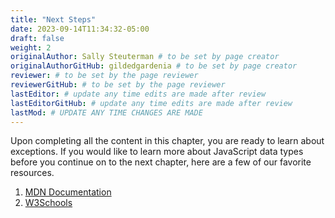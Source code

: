 ```yaml
---
title: "Next Steps"
date: 2023-09-14T11:34:32-05:00
draft: false
weight: 2
originalAuthor: Sally Steuterman # to be set by page creator
originalAuthorGitHub: gildedgardenia # to be set by page creator
reviewer: # to be set by the page reviewer
reviewerGitHub: # to be set by the page reviewer
lastEditor: # update any time edits are made after review
lastEditorGitHub: # update any time edits are made after review
lastMod: # UPDATE ANY TIME CHANGES ARE MADE
---
```


Upon completing all the content in this chapter, you are ready to learn about exceptions. If you would like to learn more about JavaScript data types before you continue on to the next chapter, here are a few of our favorite resources.

1. [MDN Documentation](https://developer.mozilla.org/en-US/docs/Glossary/Primitive)
1. [W3Schools](https://www.w3schools.com/js/js_datatypes.asp)